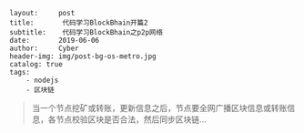 ```
layout:     post
title:       代码学习BlockBhain开篇2
subtitle:    代码学习BlockBhain之p2p网络
date:       2019-06-06
author:     Cyber
header-img: img/post-bg-os-metro.jpg
catalog: true
tags:
    - nodejs
    - 区块链
```



>当一个节点挖矿或转账，更新信息之后，节点要全网广播区块信息或转账信息，各节点校验区块是否合法，然后同步区块链...



### 